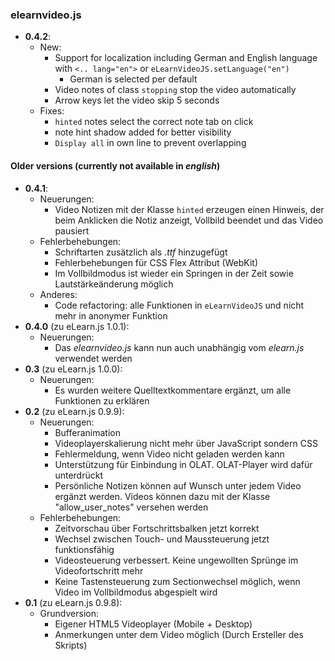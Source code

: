 ### elearnvideo.js

* __0.4.2__:
    * New:
        * Support for localization including German and English language
        with `<.. lang="en">` or `eLearnVideoJS.setLanguage("en")`
            * German is selected per default
        * Video notes of class `stopping` stop the video automatically
        * Arrow keys let the video skip 5 seconds
    * Fixes:
        * `hinted` notes select the correct note tab on click
        * note hint shadow added for better visibility
        * `Display all` in own line to prevent overlapping

#### Older versions (currently not available in _english_)

* __0.4.1__:
  * Neuerungen:
    * Video Notizen mit der Klasse `hinted` erzeugen einen Hinweis, der beim
    Anklicken die Notiz anzeigt, Vollbild beendet und das Video pausiert
  * Fehlerbehebungen:
    * Schriftarten zusätzlich als _.ttf_ hinzugefügt
    * Fehlerbehebungen für CSS Flex Attribut (WebKit)
    * Im Vollbildmodus ist wieder ein Springen in der Zeit sowie
    Lautstärkeänderung möglich
  * Anderes:
    * Code refactoring: alle Funktionen in `eLearnVideoJS` und nicht mehr in anonymer Funktion
* __0.4.0__ (zu eLearn.js 1.0.1):
  * Neuerungen:
    * Das _elearnvideo.js_ kann nun auch unabhängig vom _elearn.js_ verwendet werden
* __0.3__ (zu eLearn.js 1.0.0):
  * Neuerungen:
    * Es wurden weitere Quelltextkommentare ergänzt, um alle Funktionen zu
    erklären
* __0.2__ (zu eLearn.js 0.9.9):
  * Neuerungen:
    * Bufferanimation
    * Videoplayerskalierung nicht mehr über JavaScript sondern CSS
    * Fehlermeldung, wenn Video nicht geladen werden kann
    * Unterstützung für Einbindung in OLAT. OLAT-Player wird dafür unterdrückt
    * Persönliche Notizen können auf Wunsch unter jedem Video ergänzt werden.
    Videos können dazu mit der Klasse "allow_user_notes" versehen werden
  * Fehlerbehebungen:
    * Zeitvorschau über Fortschrittsbalken jetzt korrekt
    * Wechsel zwischen Touch- und Maussteuerung jetzt funktionsfähig
    * Videosteuerung verbessert. Keine ungewollten Sprünge im Videofortschritt
    mehr
    * Keine Tastensteuerung zum Sectionwechsel möglich, wenn Video im
    Vollbildmodus abgespielt wird
* __0.1__ (zu eLearn.js 0.9.8):
  * Grundversion:
    * Eigener HTML5 Videoplayer (Mobile + Desktop)
    * Anmerkungen unter dem Video möglich (Durch Ersteller des Skripts)
